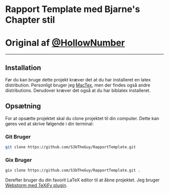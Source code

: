 # Rapport Template med Bjarne's Chapter stil 
# Original af [@HollowNumber](https://github.com/HollowNumber/RapportTemplate)

---

## Installation
Før du kan bruge dette projekt kræver det at du har installeret en latex distribution. Personligt bruger jeg [MacTex](https://www.tug.org/mactex/), men der findes også andre distributions.
Derudover kræver det også at du har biblatex installeret.

## Opsætning
For at opsætte projektet skal du clone projektet til din computer. Dette kan gøres ved at skrive følgende i din terminal:
### Git Bruger
```bash
git clone https://github.com/S3bTheGuy/RapportTemplate.git
```
### Gix Bruger
```bash
gix clone https://github.com/S3bTheGuy/RapportTemplate.git .
```

Derefter bruger du din favorit LaTeX editor til at åbne projektet. Jeg bruger [Webstorm med TeXiFy plugin](https://plugins.jetbrains.com/plugin/9473-texify-idea).
